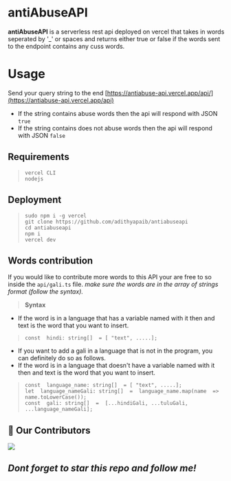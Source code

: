 
# antiAbuseAPI

**antiAbuseAPI** is a serverless rest api deployed on vercel that takes in words seperated by  '_' or spaces and returns either true or false if the words sent to the endpoint contains any cuss words.

# Usage

Send your query string to the end [https://antiabuse-api.vercel.app/api/](https://antiabuse-api.vercel.app/api)

- If the string contains abuse words then the api will respond with JSON ```true```
- If the string contains does not abuse words then the api will respond with JSON ```false```


## Requirements

>````
>vercel CLI
>nodejs
>````


## Deployment

>````
>sudo npm i -g vercel
>git clone https://github.com/adithyapaib/antiabuseapi
>cd antiabuseapi
>npm i
>vercel dev
>````

## Words contribution

If you would like to contribute more words to this API your are free to so inside the ```api/gali.ts``` file.
*make  sure the words are in the array of strings format (follow the syntax).*

>**Syntax**

- If the word is in a language that has a variable named with it then and text is the word that you want to insert.<br>

>```const  hindi: string[]  = [ "text", .....];```<br>

- If you want to add a gali in a language that is not in the program, you can definitely do so as follows. 
- If the word is in a language that  doesn't have a variable named with it then and text is the word that you want to insert.<br>

>````
>const  language_name: string[]  = [ "text", .....]; 
>let  language_nameGali: string[]  =  language_name.map(name  =>  name.toLowerCase());
>const  gali: string[]  =  [...hindiGali, ...tuluGali, ...language_nameGali];
>````


## :handshake: Our Contributors
<a href="https://github.com/adithyapaib/antiabuseapi/graphs/contributors">
  <img src="https://contrib.rocks/image?repo=adithyapaib/antiabuseapi" />
</a>

 ## *Dont forget to star this repo and follow me!*
